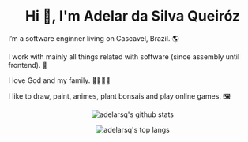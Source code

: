 <h1 align="center">Hi 👋, I'm Adelar da Silva Queiróz</h1>

I’m a software enginner living on Cascavel, Brazil. 🌎

I work with mainly all things related with software (since assembly until frontend). 🧩

I love God and my family. 👶👨👩👦

I like to draw, paint, animes, plant bonsais and play online games. 🖼

<p align="center">
    <img alt="adelarsq's github stats" src="https://github-readme-stats.vercel.app/api?username=adelarsq&hide=stars&theme=vue&show_icons=true"/>
</p>

<p align="center">
    <img alt="adelarsq's top langs" src="https://github-readme-stats.vercel.app/api/top-langs/?username=adelarsq&layout=compact&theme=vue"/>
</p>
